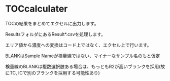 # TOCcalculater
TOCの結果をまとめてエクセルに出力します。

ResultsフォルダにあるResult*.csvを処理します。

エリア値から濃度への変換はコード上ではなく、エクセル上で行います。

BLANKはSample Nameが検量線ではない、マイナーなサンプル名のもと仮定

検量線のBLANKは複数選択肢ある場合は、もっともR2が高いブランクを採用(故にTC, ICで別のブランクを採用する可能性あり)
